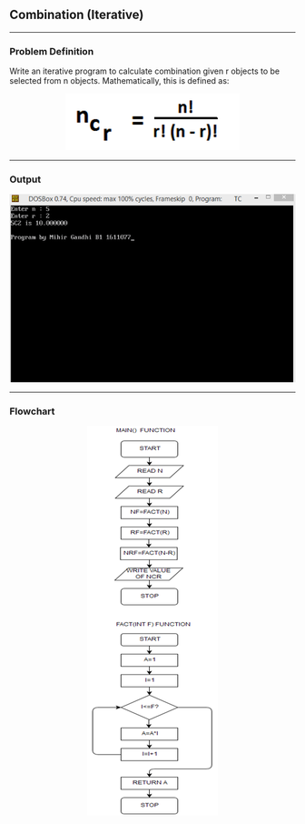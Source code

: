 ## Combination (Iterative)

-----------------------------------------
### Problem Definition
Write an iterative program to calculate <storng> combination </strong> given r objects to be selected from n objects. Mathematically, this is defined as:
<p align="center">
    <img height=100px src="./ncr.png">
</p>

------------------------------------------
### Output
<p align="center">
    <img src="./output.png">
</p>

------------------------------------------
### Flowchart

<p align="center">
 <img src="./flowchart.png" alt="Flowchart">
</p>
